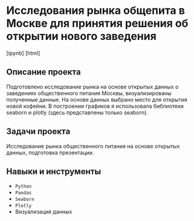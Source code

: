 # Исследования рынка общепита в Москве для принятия решения об открытии нового заведения
[ipynb] [html]

## Описание проекта
Подготовлено исследование рынка на основе открытых данных о заведениях общественного питания Москвы, визуализированы полученные данные. На основе данных выбрано место для открытия новой кофейни. В построении графиков я использовала библиотеки seaborn и plotly (здесь представлены только seaborn). 

## Задачи проекта
Исследование рынка общественного питания на основе открытых данных, подготовка презентации.

## Навыки и инструменты
- `Python`
- `Pandas`
- `Seaborn`
- `Plotly`
- Визуализация данных

